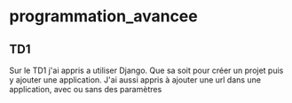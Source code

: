 # programmation_avancee

## TD1

Sur le TD1 j'ai appris a utiliser Django. Que sa soit pour créer un projet puis y ajouter une application. J'ai aussi appris à ajouter une url dans une application, avec ou sans des paramètres